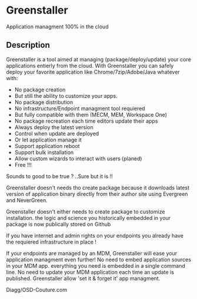 # Greenstaller
Application managment 100% in the cloud


## Description
Greenstaller is a tool aimed at managing (package/deploy/update) your core applications entierly from the cloud.
With Greenstaller you can safely deploy your favorite application like Chrome/7zip/Adobe/Java whatever with:

- No package creation
- But still the ability to customize your apps.
- No package distribution
- No infrastructure/Endpoint managment tool requiered
- But fully compatible with them (MECM, MEM, Workspace One)
- No package recreation each time editors update their apps
- Always deploy the latest version
- Control when update are deployed 
- Or let application manage it
- Support application reboot
- Support bulk installation
- Allow custom wizards to interact with users (planed)
- Free !!!


Sounds to good to be true ? ..Sure but it is !!

Greenstaller doesn't needs tho create package because it downloads latest version of application binary directly from their author site using Evergreen and NeverGreen.

Greenstaller doesn't either needs to create package to customize installation. the logic and science you historically embedded in your package is now publically stored on Github

If you have internet and admin rights on your endpoints you already have the requiered infrastructure in place !

If your endpoints are managed by an MDM, Greenstaller will ease your application managment even further! No need to embed application sources in your MDM app. everything you need is embedded in a single command line.
No need to update your MDM application each time an update is published. Greenstaller allow 'set it & forget it' app managment.  


Diagg/OSD-Couture.com


